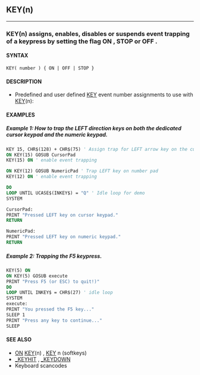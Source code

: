 ## KEY(n)
---

### KEY(n) assigns, enables, disables or suspends event trapping of a keypress by setting the flag ON , STOP or OFF .

#### SYNTAX

`KEY( number ) { ON | OFF | STOP }`

#### DESCRIPTION
* Predefined and user defined [KEY](./KEY.md) event number assignments to use with [KEY](./KEY.md)(n):


#### EXAMPLES
##### Example 1: How to trap the LEFT direction keys on both the dedicated cursor keypad and the numeric keypad.
```vb
KEY 15, CHR$(128) + CHR$(75) ' Assign trap for LEFT arrow key on the cursor keypad
ON KEY(15) GOSUB CursorPad
KEY(15) ON ' enable event trapping

ON KEY(12) GOSUB NumericPad ' Trap LEFT key on number pad
KEY(12) ON ' enable event trapping

DO
LOOP UNTIL UCASE$(INKEY$) = "Q" ' Idle loop for demo
SYSTEM

CursorPad:
PRINT "Pressed LEFT key on cursor keypad."
RETURN

NumericPad:
PRINT "Pressed LEFT key on numeric keypad."
RETURN
```
  
##### Example 2: Trapping the F5 keypress.
```vb
KEY(5) ON
ON KEY(5) GOSUB execute
PRINT "Press F5 (or ESC) to quit!)"
DO
LOOP UNTIL INKEY$ = CHR$(27) ' idle loop
SYSTEM
execute:
PRINT "You pressed the F5 key..."
SLEEP 1
PRINT "Press any key to continue..."
SLEEP
```
  


#### SEE ALSO
* [ON](./ON.md) [KEY](./KEY.md)(n) , [KEY](./KEY.md) n (softkeys)
* [_KEYHIT](./_KEYHIT.md) , [_KEYDOWN](./_KEYDOWN.md)
* Keyboard scancodes
